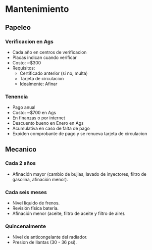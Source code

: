 # Mantenimiento
## Papeleo
### Verificacion en Ags
- Cada año en centros de verificacion
- Placas indican cuando verificar
- Costo: ~$300
- Requisitos:
    - Certificado anterior (si no, multa)
    - Tarjeta de circulacion
    - Idealmente: Afinar
### Tenencia
- Pago anual
- Costo: ~$700 en Ags
- En finanzas o por internet
- Descuento bueno en Enero en Ags 
- Acumulativa en caso de falta de pago
- Expiden comprobante de pago y se renueva tarjeta de circulacion

## Mecanico
### Cada 2 años
- Afinación mayor (cambio de bujias, lavado de inyectores, filtro de gasolina, afinación menor).
### Cada seis meses
- Nivel liquido de frenos.
- Revisión física batería.
- Afinación menor (aceite, filtro de aceite y filtro de aire).
### Quincenalmente
- Nivel de anticongelante del radiador.
- Presion de llantas (30 - 36 psi).
    
